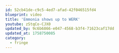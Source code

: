 ```yaml
---
id: 52cb41de-c9c5-4ed7-afad-42f046515fd4
blueprint: video
title: 'Emmonia shows up to WERK'
youtube: zStqCo-CJX0
updated_by: 9c6b6866-e047-4568-b3f4-71623caf17dd
updated_at: 1758750085
category:
  - fringe
---
```


